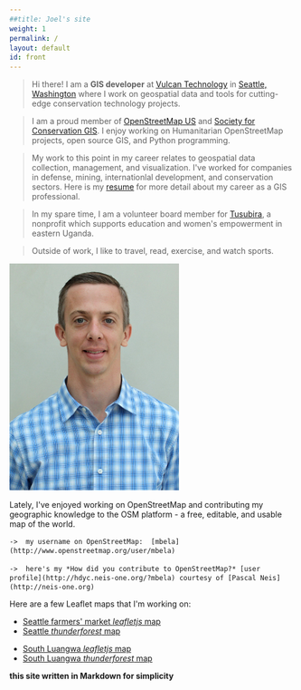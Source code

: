 ```yaml
---
##title: Joel's site
weight: 1
permalink: /
layout: default
id: front
---
```


>Hi there! I am a **GIS developer** at [Vulcan Technology](http://www.vulcan.com/technology) in [Seattle, Washington](/maps/leaflet-map.html) where I work on geospatial data and tools for cutting-edge conservation technology projects.

>I am a proud member of [OpenStreetMap US](http://openstreetmap.org) and [Society for Conservation GIS](http://scgis.org).
>I enjoy working on Humanitarian OpenStreetMap projects, open source GIS, and Python programming.

>My work to this point in my career relates to geospatial data collection, management, and visualization. I've worked for companies in defense, mining, internationlal development, and conservation sectors. Here is my [resume](resume/resume.md) for more detail about my career as a GIS professional.

>In my spare time, I am a volunteer board member for [Tusubira](http://www.tusubira.org), a nonprofit which supports education and women's empowerment in eastern Uganda.

>Outside of work, I like to travel, read, exercise, and watch sports.

[comment]:![joelm](/images/Masselink-edit.jpg)
<img src="/images/Masselink-edit.jpg" alt="Joel Masselink" width="300px" height="400px"/>


Lately, I've enjoyed working on OpenStreetMap and contributing my geographic knowledge to the OSM platform - a free, editable, and usable map of the world.

    ->  my username on OpenStreetMap:  [mbela](http://www.openstreetmap.org/user/mbela)  

    ->  here's my *How did you contribute to OpenStreetMap?* [user profile](http://hdyc.neis-one.org/?mbela) courtesy of [Pascal Neis](http://neis-one.org)


Here are a few Leaflet maps that I'm working on:

<!-- * [example leaflet map](/maps/leaflet-map.html) -->
* [Seattle farmers' market *leafletjs* map](/maps/Seattle-markets-map.html)
* [Seattle *thunderforest* map](/maps/survive-sound-thunderforest.html)
<!-- * [South Luangwa mapbox map](/maps/SLuangwa-map-mapbox.html) -->
* [South Luangwa *leafletjs* map](/maps/SLuangwa-map-leaflet.html)
* [South Luangwa *thunderforest* map](/maps/SLuangwa-map-thunderforest.html)<br>


**this site written in Markdown for simplicity**

<!-- [html version](html-version.html) -->
